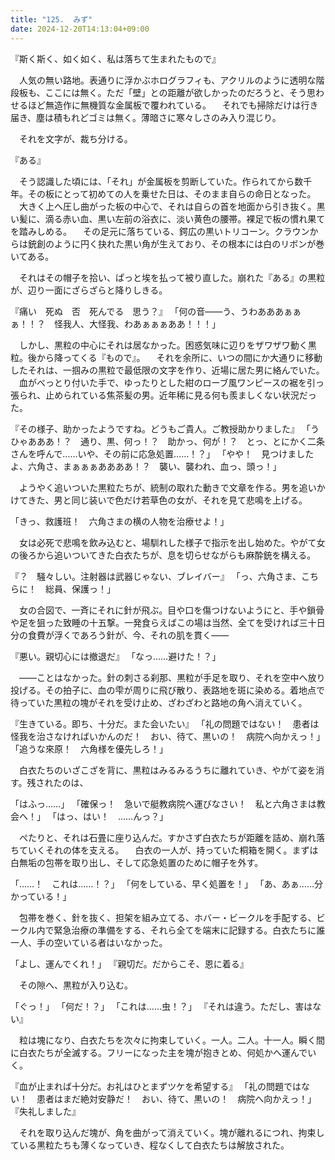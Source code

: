 ```yaml
---
title: "125.  みず"
date: 2024-12-20T14:13:04+09:00
---
```

『斯く斯く、如く如く、私は落ちて生まれたもので』

　人気の無い路地。表通りに浮かぶホログラフィも、アクリルのように透明な階段板も、ここには無く。ただ「壁」との距離が欲しかったのだろうと、そう思わせるほど無造作に無機質な金属板で覆われている。
　それでも掃除だけは行き届き、塵は積もれどゴミは無く。薄暗さに寒々しさのみ入り混じり。

　それを文字が、裁ち分ける。

『ある』

　そう認識した頃には、「それ」が金属板を剪断していた。作られてから数千年。その板にとって初めての人を乗せた日は、そのまま自らの命日となった。
　大きく上へ圧し曲がった板の中心で、それは自らの首を地面から引き抜く。黒い髪に、滴る赤い血、黒い左前の浴衣に、淡い黄色の腰帯。裸足で板の慣れ果てを踏みしめる。
　その足元に落ちている、鍔広の黒いトリコーン。クラウンからは銃創のように円く抉れた黒い角が生えており、その根本には白のリボンが巻いてある。

　それはその帽子を拾い、ぱっと埃を払って被り直した。崩れた『ある』の黒粒が、辺り一面にざらざらと降りしきる。

『痛い　死ぬ　否　死んでる　思う？』
「何の音――う、うわあああぁぁぁ！！？　怪我人、大怪我、わあぁぁぁああ！！！」

　しかし、黒粒の中心にそれは居なかった。困惑気味に辺りをザワザワ動く黒粒。後から降ってくる『もので』。
　それを余所に、いつの間にか大通りに移動したそれは、一掴みの黒粒で最低限の文字を作り、近場に居た男に絡んでいた。
　血がべっとり付いた手で、ゆったりとした紺のローブ風ワンピースの裾を引っ張られ、止められている焦茶髪の男。近年稀に見る何も羨ましくない状況だった。

『その様子、助かったようですね。どうもご貴人。ご教授助かりました』
「うひゃあああ！？　通り、黒、何っ！？　助かっ、何が！？　とっ、とにかく二条さんを呼んで……いや、その前に応急処置……！？」
「やや！　見つけましたよ、六角さ、まぁぁぁああああ！？　襲い、襲われ、血っ、頭っ！」

　ようやく追いついた黒粒たちが、統制の取れた動きで文章を作る。男を追いかけてきた、男と同じ装いで色だけ若草色の女が、それを見て悲鳴を上げる。

「きっ、救護班！　六角さまの横の人物を治療せよ！」

　女は必死で悲鳴を飲み込むと、場馴れした様子で指示を出し始めた。やがて女の後ろから追いついてきた白衣たちが、息を切らせながらも麻酔銃を構える。

『？　騒々しい。注射器は武器じゃない、ブレイバー』
「っ、六角さま、こちらに！　総員、保護っ！」

　女の合図で、一斉にそれに針が飛ぶ。目や口を傷つけないようにと、手や鎖骨や足を狙った致睡の十五撃。一発食らえばこの場は当然、全てを受ければ三十日分の食費が浮くであろう針が、今、それの肌を貫く――

『悪い。親切心には撤退だ』
「なっ……避けた！？」

　――ことはなかった。針の刺さる刹那、黒粒が手足を取り、それを空中へ放り投げる。その拍子に、血の雫が周りに飛び散り、表路地を斑に染める。着地点で待っていた黒粒の塊がそれを受け止め、ざわざわと路地の角へ消えていく。

『生きている。即ち、十分だ。また会いたい』
「礼の問題ではない！　患者は怪我を治さなければいかんのだ！　おい、待て、黒いの！　病院へ向かえっ！」
「追うな來原！　六角様を優先しろ！」

　白衣たちのいざこざを背に、黒粒はみるみるうちに離れていき、やがて姿を消す。残されたのは、




「はふっ……」
「確保っ！　急いで艇教病院へ運びなさい！　私と六角さまは教会へ！」
「はっ、はい！　……んっ？」

　ぺたりと、それは石畳に座り込んだ。すかさず白衣たちが距離を詰め、崩れ落ちていくそれの体を支える。
　白衣の一人が、持っていた桐箱を開く。まずは白無垢の包帯を取り出し、そして応急処置のために帽子を外す。

「……！　これは……！？」
「何をしている、早く処置を！」
「あ、あぁ……分かっている！」

　包帯を巻く、針を抜く、担架を組み立てる、ホバー・ビークルを手配する、ビークル内で緊急治療の準備をする、それら全てを端末に記録する。白衣たちに誰一人、手の空いている者はいなかった。

「よし、運んでくれ！」
『親切だ。だからこそ、恩に着る』

　その隙へ、黒粒が入り込む。

「ぐっ！」
「何だ！？」
「これは……虫！？」
『それは違う。ただし、害はない』

　粒は塊になり、白衣たちを次々に拘束していく。一人。二人。十一人。瞬く間に白衣たちが全滅する。フリーになった主を塊が抱きとめ、何処かへ運んでいく。

『血が止まれば十分だ。お礼はひとまずツケを希望する』
「礼の問題ではない！　患者はまだ絶対安静だ！　おい、待て、黒いの！　病院へ向かえっ！」
『失礼しました』

　それを取り込んだ塊が、角を曲がって消えていく。塊が離れるにつれ、拘束している黒粒たちも薄くなっていき、程なくして白衣たちは解放された。
